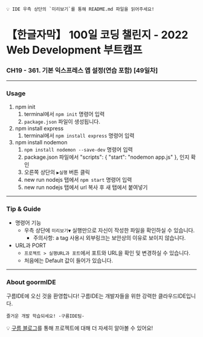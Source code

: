 ```
💡 IDE 우측 상단의 `미리보기`를 통해 README.md 파일을 읽어주세요!
```
# 【한글자막】 100일 코딩 챌린지 - 2022 Web Development 부트캠프

### CH19 - 361. 기본 익스프레스 앱 설정(연습 포함) [49일차]


---
### Usage
1. npm init
   1. terminal에서 `npm init` 명령어 입력
   2. `package.json` 파일이 생성됩니다.
2. npm install express
   1. terminal에서 `npm install express` 명령어 입력
3. npm install nodemon
    1. `npm install nodemon --save-dev` 명령어 입력
    2. package.json 파일에서 
        "scripts": {
        "start": "nodemon app.js"
         },
        인지 확인
    3. 오른쪽 상단의 `▶실행` 버튼 클릭
    4. new run nodejs 탭에서 `npm start` 명령어 입력
    5. new run nodejs 탭에서 url 복사 후 새 탭에서 붙여넣기

---
### Tip & Guide

- 명령어 기능
    - 우측 상단에 `미리보기▼` 실행만으로 자신이 작성한 파일을 확인하실 수 있습니다.
      - 주의사항: a tag 사용시 외부링크는 보안상의 이유로 보이지 않습니다.
- URL과 PORT
    - `프로젝트 > 실행URL과 포트`에서 포트와 URL을 확인 및 변경하실 수 있습니다.
    - 처음에는 Default 값이 들어가 있습니다.


---
### About goormIDE

구름IDE에 오신 것을 환영합니다!
구름IDE는 개발자들을 위한 강력한 클라우드IDE입니다.

`즐거운 개발 학습되세요! -구름IDE팀-`

💡 [구름 블로그](https://blog.goorm.io/chatweb/)를 통해 프로젝트에 대해 더 자세히 알아볼 수 있어요!
